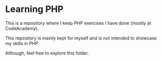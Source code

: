 # **Learning PHP**

This is a repository where I keep PHP exercises I have done (mostly at CodeAcademy).

This repository is mainly kept for myself and is not intended to showcase my skills in PHP.

Although, feel free to explore this folder.
